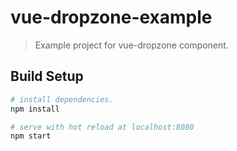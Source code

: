 # vue-dropzone-example

> Example project for vue-dropzone component.

## Build Setup

``` bash
# install dependencies.
npm install

# serve with hot reload at localhost:8080
npm start
```
